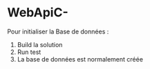 # WebApiC-

Pour initialiser la Base de données :

1. Build la solution
2. Run test
3. La base de données est normalement créée
